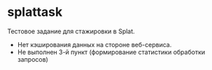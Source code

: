 # splattask
Тестовое задание для стажировки в Splat.
- Нет кэширования данных на стороне веб-сервиса.
- Не выполнен 3-й пункт (формирование статистики обработки запросов)
